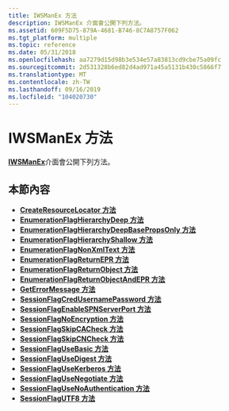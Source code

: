 ```yaml
---
title: IWSManEx 方法
description: IWSManEx 介面會公開下列方法。
ms.assetid: 609F5D75-879A-4681-B746-8C7A8757F062
ms.tgt_platform: multiple
ms.topic: reference
ms.date: 05/31/2018
ms.openlocfilehash: aa7279d15d98b3e534e57a83813cd9cbe75a09fc
ms.sourcegitcommit: 2d531328b6ed82d4ad971a45a5131b430c5866f7
ms.translationtype: MT
ms.contentlocale: zh-TW
ms.lasthandoff: 09/16/2019
ms.locfileid: "104020730"
---
```

# <a name="iwsmanex-methods"></a>IWSManEx 方法

[**IWSManEx**](/windows/desktop/api/WSManDisp/nn-wsmandisp-iwsmanex)介面會公開下列方法。

## <a name="in-this-section"></a>本節內容

-   [**CreateResourceLocator 方法**](/windows/desktop/api/WSManDisp/nf-wsmandisp-iwsmanex-createresourcelocator)
-   [**EnumerationFlagHierarchyDeep 方法**](/windows/desktop/api/WSManDisp/nf-wsmandisp-iwsmanex-enumerationflaghierarchydeep)
-   [**EnumerationFlagHierarchyDeepBasePropsOnly 方法**](/windows/desktop/api/WSManDisp/nf-wsmandisp-iwsmanex-enumerationflaghierarchydeepbasepropsonly)
-   [**EnumerationFlagHierarchyShallow 方法**](/windows/desktop/api/WSManDisp/nf-wsmandisp-iwsmanex-enumerationflaghierarchyshallow)
-   [**EnumerationFlagNonXmlText 方法**](/windows/desktop/api/WSManDisp/nf-wsmandisp-iwsmanex-enumerationflagnonxmltext)
-   [**EnumerationFlagReturnEPR 方法**](/windows/desktop/api/WSManDisp/nf-wsmandisp-iwsmanex-enumerationflagreturnepr)
-   [**EnumerationFlagReturnObject 方法**](/windows/desktop/api/WSManDisp/nf-wsmandisp-iwsmanex-enumerationflagreturnobject)
-   [**EnumerationFlagReturnObjectAndEPR 方法**](/windows/desktop/api/WSManDisp/nf-wsmandisp-iwsmanex-enumerationflagreturnobjectandepr)
-   [**GetErrorMessage 方法**](/windows/desktop/api/WSManDisp/nf-wsmandisp-iwsmanex-geterrormessage)
-   [**SessionFlagCredUsernamePassword 方法**](/windows/desktop/api/WSManDisp/nf-wsmandisp-iwsmanex-sessionflagcredusernamepassword)
-   [**SessionFlagEnableSPNServerPort 方法**](/windows/desktop/api/WSManDisp/nf-wsmandisp-iwsmanex-sessionflagenablespnserverport)
-   [**SessionFlagNoEncryption 方法**](/windows/desktop/api/WSManDisp/nf-wsmandisp-iwsmanex-sessionflagnoencryption)
-   [**SessionFlagSkipCACheck 方法**](/windows/desktop/api/WSManDisp/nf-wsmandisp-iwsmanex-sessionflagskipcacheck)
-   [**SessionFlagSkipCNCheck 方法**](/windows/desktop/api/WSManDisp/nf-wsmandisp-iwsmanex-sessionflagskipcncheck)
-   [**SessionFlagUseBasic 方法**](/windows/desktop/api/WSManDisp/nf-wsmandisp-iwsmanex-sessionflagusebasic)
-   [**SessionFlagUseDigest 方法**](/windows/desktop/api/WSManDisp/nf-wsmandisp-iwsmanex-sessionflagusedigest)
-   [**SessionFlagUseKerberos 方法**](/windows/desktop/api/WSManDisp/nf-wsmandisp-iwsmanex-sessionflagusekerberos)
-   [**SessionFlagUseNegotiate 方法**](/windows/desktop/api/WSManDisp/nf-wsmandisp-iwsmanex-sessionflagusenegotiate)
-   [**SessionFlagUseNoAuthentication 方法**](/windows/desktop/api/WSManDisp/nf-wsmandisp-iwsmanex-sessionflagusenoauthentication)
-   [**SessionFlagUTF8 方法**](/windows/desktop/api/WSManDisp/nf-wsmandisp-iwsmanex-sessionflagutf8)

 

 




